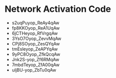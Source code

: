 # Network Activation Code
* s2uqPuyop_ReAy4qAw
* fp8KKOyop_ReA1UqAw
* 6jCTHeyop_RfVrgqAw
* 3YsO7Oyop_ZevvMqAw
* CPj8SOyop_ZesQYqAw
* tmEsleyop_ZeAPYqAw
* 9yPC8Oyop_ZfkQcqAw
* Jnk2S-yop_Zf6RMqAw
* 7mbdTeyop_ZfA00qAw
* uljBU-yop_ZbTu0qAw